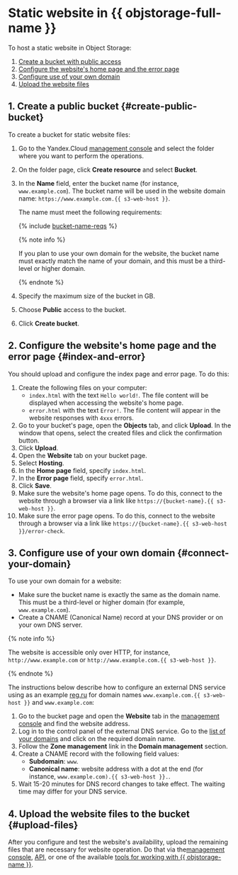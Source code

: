 # Static website in {{ objstorage-full-name }}

To host a static website in Object Storage:

1. [Create a bucket with public access](#create-public-bucket)
1. [Configure the website's home page and the error page](#index-and-error)
1. [Configure use of your own domain](#connect-your-domain)
1. [Upload the website files](#upload-files)

## 1. Create a public bucket {#create-public-bucket}

To create a bucket for static website files:

1. Go to the Yandex.Cloud [management console](https://console.cloud.yandex.ru) and select the folder where you want to perform the operations.

1. On the folder page, click **Create resource** and select **Bucket**.

1. In the **Name** field, enter the bucket name (for instance, `www.example.com`). The bucket name will be used in the website domain name: `https://www.example.com.{{ s3-web-host }}`.

   The name must meet the following requirements:

   {% include [bucket-name-reqs](../../_includes/bucket-name-reqs.md) %}

   {% note info %}

   If you plan to use your own domain for the website, the bucket name must exactly match the name of your domain, and this must be a third-level or higher domain.

   {% endnote %}

1. Specify the maximum size of the bucket in GB.

1. Choose **Public** access to the bucket.

1. Click **Create bucket**.

## 2. Configure the website's home page and the error page {#index-and-error}

You should upload and configure the index page and error page. To do this:

1. Create the following files on your computer:
   * `index.html` with the text `Hello world!`.
The file content will be displayed when accessing the website's home page.
   * `error.html` with the text `Error!`.
The file content will appear in the website responses with `4ххх` errors.
1. Go to your bucket's page, open the **Objects** tab, and click **Upload**. In the window that opens, select the created files and click the confirmation button.
1. Click **Upload**.
1. Open the **Website** tab on your bucket page.
1. Select **Hosting**.
1. In the **Home page** field, specify `index.html`.
1. In the **Error page** field, specify `error.html`.
1. Click **Save**.
1. Make sure the website's home page opens. To do this, connect to the website through a browser via a link like `https://{bucket-name}.{{ s3-web-host }}`.
1. Make sure the error page opens. To do this, connect to the website through a browser via a link like `https://{bucket-name}.{{ s3-web-host }}/error-check`.

## 3. Configure use of your own domain {#connect-your-domain}

To use your own domain for a website:

- Make sure the bucket name is exactly the same as the domain name. This must be a third-level or higher domain (for example, `www.example.com`).
- Create a CNAME (Canonical Name) record at your DNS provider or on your own DNS server.

{% note info %}

The website is accessible only over HTTP, for instance, `http://www.example.com` or `http://www.example.com.{{ s3-web-host }}`.

{% endnote %}

The instructions below describe how to configure an external DNS service using as an example [reg.ru](https://www.reg.ru/) for domain names `www.example.com.{{ s3-web-host }}` and `www.example.com`:

1. Go to the bucket page and open the **Website** tab in the [management console](https://console.cloud.yandex.ru) and find the website address.
1. Log in to the control panel of the external DNS service. Go to the [list of your domains](https://www.reg.ru/user/domain_list) and click on the required domain name.
1. Follow the **Zone management** link in the **Domain management** section.
1. Create a CNAME record with the following field values:
   * **Subdomain**: `www`.
   * **Canonical name**:  website address with a dot at the end (for instance, `www.example.com).{{ s3-web-host }}.`.
1. Wait 15-20 minutes for DNS record changes to take effect. The waiting time may differ for your DNS service.

## 4. Upload the website files to the bucket {#upload-files}

After you configure and test the website's availability, upload the remaining files that are necessary for website operation. Do that via the[management console](https://console.cloud.yandex.ru), [API](../../storage/s3/api-ref/object/upload.md), or one of the available [tools for working with {{ objstorage-name }}](../../storage/instruments/).


